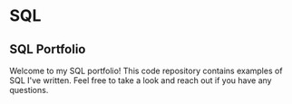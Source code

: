 # SQL
## SQL Portfolio
Welcome to my SQL portfolio! This code repository contains examples of SQL I've written. Feel free to take a look and reach out if you have any questions.
